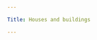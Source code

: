 ```yaml
---

Title: Houses and buildings

---
```


<VocabWord translation_en="House" />
<VocabWord translation_en="Kitchen" />
<VocabWord translation_en="Bedroom" />
<VocabWord translation_en="Bed" />
<VocabWord translation_en="Door" />
<VocabWord translation_en="Floor" />
<VocabWord translation_en="Apartment" />
<VocabWord translation_en="Stairs" />
<VocabWord translation_en="Bathroom" />
